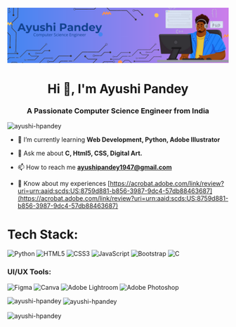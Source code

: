 ![logo](https://github.com/Ayushi-HPandey/Ayushi-HPandey/blob/main/github%20BG.png)
<h1 align="center">Hi 👋, I'm Ayushi Pandey</h1>
<h3 align="center">A Passionate Computer Science Engineer from India</h3>


<p align="left"> <img src="https://komarev.com/ghpvc/?username=ayushi-hpandey&label=Profile%20views&color=0e75b6&style=flat" alt="ayushi-hpandey" /> </p>

- 🌱 I’m currently learning **Web Development, Python, Adobe Illustrator**

- 💬 Ask me about **C, Html5, CSS, Digital Art.**

- 📫 How to reach me **ayushipandey1947@gmail.com**

- 📄 Know about my experiences [https://acrobat.adobe.com/link/review?uri=urn:aaid:scds:US:8759d881-b856-3987-9dc4-57db88463687](https://acrobat.adobe.com/link/review?uri=urn:aaid:scds:US:8759d881-b856-3987-9dc4-57db88463687)

# Tech Stack:
![Python](https://img.shields.io/badge/python-3670A0?style=for-the-badge&logo=python&logoColor=ffdd54) ![HTML5](https://img.shields.io/badge/html5-%23E34F26.svg?style=for-the-badge&logo=html5&logoColor=white) ![CSS3](https://img.shields.io/badge/css3-%231572B6.svg?style=for-the-badge&logo=css3&logoColor=white) ![JavaScript](https://img.shields.io/badge/javascript-%23323330.svg?style=for-the-badge&logo=javascript&logoColor=%23F7DF1E) ![Bootstrap](https://img.shields.io/badge/bootstrap-%23563D7C.svg?style=for-the-badge&logo=bootstrap&logoColor=white) ![C](https://img.shields.io/badge/c-%2300599C.svg?style=for-the-badge&logo=c&logoColor=white)

### UI/UX Tools:
![Figma](https://img.shields.io/badge/figma-%23F24E1E.svg?style=for-the-badge&logo=figma&logoColor=white) ![Canva](https://img.shields.io/badge/Canva-%2300C4CC.svg?style=for-the-badge&logo=Canva&logoColor=white) ![Adobe Lightroom](https://img.shields.io/badge/Adobe%20Lightroom-31A8FF.svg?style=for-the-badge&logo=Adobe%20Lightroom&logoColor=white) ![Adobe Photoshop](https://img.shields.io/badge/adobephotoshop-%2331A8FF.svg?style=for-the-badge&logo=adobephotoshop&logoColor=white)


<p><img align="left" src="https://github-readme-stats.vercel.app/api/top-langs?username=ayushi-hpandey&show_icons=true&locale=en&layout=compact" alt="ayushi-hpandey" /></p>

<p>&nbsp;<img align="center" src="https://github-readme-stats.vercel.app/api?username=ayushi-hpandey&show_icons=true&locale=en" alt="ayushi-hpandey" /></p>

<p><img align="center" src="https://github-readme-streak-stats.herokuapp.com/?user=ayushi-hpandey&" alt="ayushi-hpandey" /></p>
